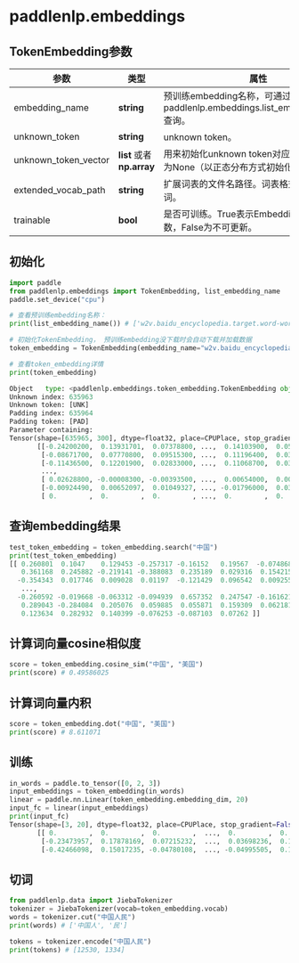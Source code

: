 # paddlenlp.embeddings

## TokenEmbedding参数

|  参数 | 类型  | 属性  |
| ------------ | ------------ | ------------ |
| embedding_name | **string**  | 预训练embedding名称，可通过paddlenlp.embeddings.list_embedding_name查询。 |
| unknown_token | **string**  | unknown token。 |
| unknown_token_vector | **list** 或者 **np.array** | 用来初始化unknown token对应的vector。默认为None（以正态分布方式初始化vector）|
| extended_vocab_path | **string**  | 扩展词表的文件名路径。词表格式为一行一个词。 |
| trainable | **bool**  | 是否可训练。True表示Embedding可以更新参数，False为不可更新。 |

## 初始化
```python
import paddle
from paddlenlp.embeddings import TokenEmbedding, list_embedding_name
paddle.set_device("cpu")

# 查看预训练embedding名称：
print(list_embedding_name()) # ['w2v.baidu_encyclopedia.target.word-word.dim300']

# 初始化TokenEmbedding， 预训练embedding没下载时会自动下载并加载数据
token_embedding = TokenEmbedding(embedding_name="w2v.baidu_encyclopedia.target.word-word.dim300")

# 查看token_embedding详情
print(token_embedding)

Object   type: <paddlenlp.embeddings.token_embedding.TokenEmbedding object at 0x7fda7eb5f290>
Unknown index: 635963
Unknown token: [UNK]
Padding index: 635964
Padding token: [PAD]
Parameter containing:
Tensor(shape=[635965, 300], dtype=float32, place=CPUPlace, stop_gradient=False,
       [[-0.24200200,  0.13931701,  0.07378800, ...,  0.14103900,  0.05592300, -0.08004800],
        [-0.08671700,  0.07770800,  0.09515300, ...,  0.11196400,  0.03082200, -0.12893000],
        [-0.11436500,  0.12201900,  0.02833000, ...,  0.11068700,  0.03607300, -0.13763499],
        ...,
        [ 0.02628800, -0.00008300, -0.00393500, ...,  0.00654000,  0.00024600, -0.00662600],
        [-0.00924490,  0.00652097,  0.01049327, ..., -0.01796000,  0.03498908, -0.02209341],
        [ 0.        ,  0.        ,  0.        , ...,  0.        ,  0.        ,  0.        ]])

```

## 查询embedding结果

```python
test_token_embedding = token_embedding.search("中国")
print(test_token_embedding)
[[ 0.260801  0.1047    0.129453 -0.257317 -0.16152   0.19567  -0.074868
   0.361168  0.245882 -0.219141 -0.388083  0.235189  0.029316  0.154215
  -0.354343  0.017746  0.009028  0.01197  -0.121429  0.096542  0.009255
   ...,
  -0.260592 -0.019668 -0.063312 -0.094939  0.657352  0.247547 -0.161621
   0.289043 -0.284084  0.205076  0.059885  0.055871  0.159309  0.062181
   0.123634  0.282932  0.140399 -0.076253 -0.087103  0.07262 ]]
```

## 计算词向量cosine相似度

```python
score = token_embedding.cosine_sim("中国", "美国")
print(score) # 0.49586025
```

## 计算词向量内积

```python
score = token_embedding.dot("中国", "美国")
print(score) # 8.611071
```


## 训练

```python
in_words = paddle.to_tensor([0, 2, 3])
input_embeddings = token_embedding(in_words)
linear = paddle.nn.Linear(token_embedding.embedding_dim, 20)
input_fc = linear(input_embeddings)
print(input_fc)
Tensor(shape=[3, 20], dtype=float32, place=CPUPlace, stop_gradient=False,
       [[ 0.        ,  0.        ,  0.        ,  ...,  0.        ,  0.        ,  0.        ],
        [-0.23473957,  0.17878169,  0.07215232,  ...,  0.03698236,  0.14291850,  0.05136518],
        [-0.42466098,  0.15017235, -0.04780108,  ..., -0.04995505,  0.15847842,  0.00025209]])
```

## 切词

```python
from paddlenlp.data import JiebaTokenizer
tokenizer = JiebaTokenizer(vocab=token_embedding.vocab)
words = tokenizer.cut("中国人民")
print(words) # ['中国人', '民']

tokens = tokenizer.encode("中国人民")
print(tokens) # [12530, 1334]
```
